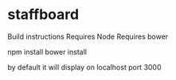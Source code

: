 # staffboard
Build instructions
Requires Node 
Requires bower

npm install
bower install

by default it will display on localhost port 3000
